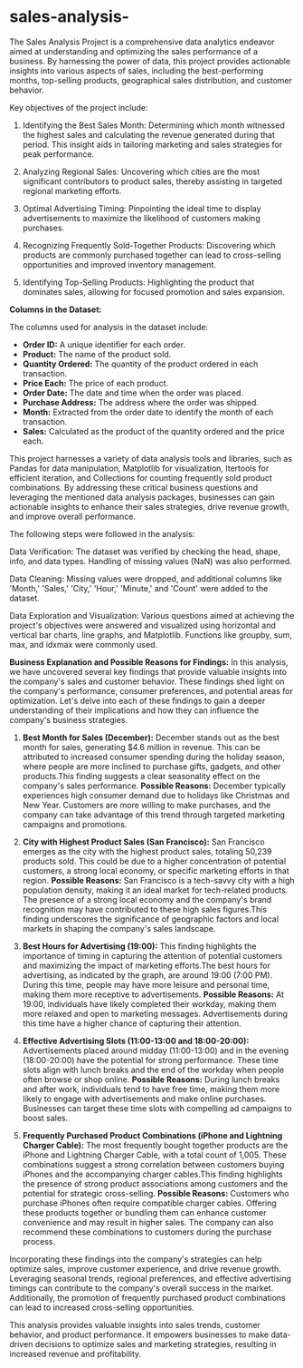 # sales-analysis-
The Sales Analysis Project is a comprehensive data analytics endeavor aimed at understanding and optimizing the sales performance of a business. By harnessing the power of data, this project provides actionable insights into various aspects of sales, including the best-performing months, top-selling products, geographical sales distribution, and customer behavior.

Key objectives of the project include:

1. Identifying the Best Sales Month: Determining which month witnessed the highest sales and calculating the revenue generated during that period. This insight aids in tailoring marketing and sales strategies for peak performance.

2. Analyzing Regional Sales: Uncovering which cities are the most significant contributors to product sales, thereby assisting in targeted regional marketing efforts.

3. Optimal Advertising Timing: Pinpointing the ideal time to display advertisements to maximize the likelihood of customers making purchases.

4. Recognizing Frequently Sold-Together Products: Discovering which products are commonly purchased together can lead to cross-selling opportunities and improved inventory management.

5. Identifying Top-Selling Products: Highlighting the product that dominates sales, allowing for focused promotion and sales expansion.

**Columns in the Dataset:**

The columns used for analysis in the dataset include:

- **Order ID:** A unique identifier for each order.
- **Product:** The name of the product sold.
- **Quantity Ordered:** The quantity of the product ordered in each transaction.
- **Price Each:** The price of each product.
- **Order Date:** The date and time when the order was placed.
- **Purchase Address:** The address where the order was shipped.
- **Month:** Extracted from the order date to identify the month of each transaction.
- **Sales:** Calculated as the product of the quantity ordered and the price each.

This project harnesses a variety of data analysis tools and libraries, such as Pandas for data manipulation, Matplotlib for visualization, Itertools for efficient iteration, and Collections for counting frequently sold product combinations. By addressing these critical business questions and leveraging the mentioned data analysis packages, businesses can gain actionable insights to enhance their sales strategies, drive revenue growth, and improve overall performance.

The following steps were followed in the analysis:

Data Verification: The dataset was verified by checking the head, shape, info, and data types. Handling of missing values (NaN) was also performed.

Data Cleaning: Missing values were dropped, and additional columns like 'Month,' 'Sales,' 'City,' 'Hour,' 'Minute,' and 'Count' were added to the dataset.

Data Exploration and Visualization: Various questions aimed at achieving the project's objectives were answered and visualized using horizontal and vertical bar charts, line graphs, and Matplotlib. Functions like groupby, sum, max, and idxmax were commonly used.

**Business Explanation and Possible Reasons for Findings:**
In this analysis, we have uncovered several key findings that provide valuable insights into the company's sales and customer behavior. These findings shed light on the company's performance, consumer preferences, and potential areas for optimization. Let's delve into each of these findings to gain a deeper understanding of their implications and how they can influence the company's business strategies.

1. **Best Month for Sales (December):**
December stands out as the best month for sales, generating $4.6 million in revenue. This can be attributed to increased consumer spending during the holiday season, where people are more inclined to purchase gifts, gadgets, and other products.This finding suggests a clear seasonality effect on the company's sales performance.
**Possible Reasons:** December typically experiences high consumer demand due to holidays like Christmas and New Year. Customers are more willing to make purchases, and the company can take advantage of this trend through targeted marketing campaigns and promotions.


3. **City with Highest Product Sales (San Francisco):**
San Francisco emerges as the city with the highest product sales, totaling 50,239 products sold. This could be due to a higher concentration of potential customers, a strong local economy, or specific marketing efforts in that region.
**Possible Reasons:** San Francisco is a tech-savvy city with a high population density, making it an ideal market for tech-related products. The presence of a strong local economy and the company's brand recognition may have contributed to these high sales figures.This finding underscores the significance of geographic factors and local markets in shaping the company's sales landscape.

4. **Best Hours for Advertising (19:00):**
This finding highlights the importance of timing in capturing the attention of potential customers and maximizing the impact of marketing efforts.The best hours for advertising, as indicated by the graph, are around 19:00 (7:00 PM). During this time, people may have more leisure and personal time, making them more receptive to advertisements.
**Possible Reasons:** At 19:00, individuals have likely completed their workday, making them more relaxed and open to marketing messages. Advertisements during this time have a higher chance of capturing their attention.

5. **Effective Advertising Slots (11:00-13:00 and 18:00-20:00):**
Advertisements placed around midday (11:00-13:00) and in the evening (18:00-20:00) have the potential for strong performance. These time slots align with lunch breaks and the end of the workday when people often browse or shop online.
**Possible Reasons:** During lunch breaks and after work, individuals tend to have free time, making them more likely to engage with advertisements and make online purchases. Businesses can target these time slots with compelling ad campaigns to boost sales.

6. **Frequently Purchased Product Combinations (iPhone and Lightning Charger Cable):**
The most frequently bought together products are the iPhone and Lightning Charger Cable, with a total count of 1,005. These combinations suggest a strong correlation between customers buying iPhones and the accompanying charger cables.This finding highlights the presence of strong product associations among customers and the potential for strategic cross-selling.
**Possible Reasons:** Customers who purchase iPhones often require compatible charger cables. Offering these products together or bundling them can enhance customer convenience and may result in higher sales. The company can also recommend these combinations to customers during the purchase process.

Incorporating these findings into the company's strategies can help optimize sales, improve customer experience, and drive revenue growth. Leveraging seasonal trends, regional preferences, and effective advertising timings can contribute to the company's overall success in the market. Additionally, the promotion of frequently purchased product combinations can lead to increased cross-selling opportunities.




















This analysis provides valuable insights into sales trends, customer behavior, and product performance. It empowers businesses to make data-driven decisions to optimize sales and marketing strategies, resulting in increased revenue and profitability. 
